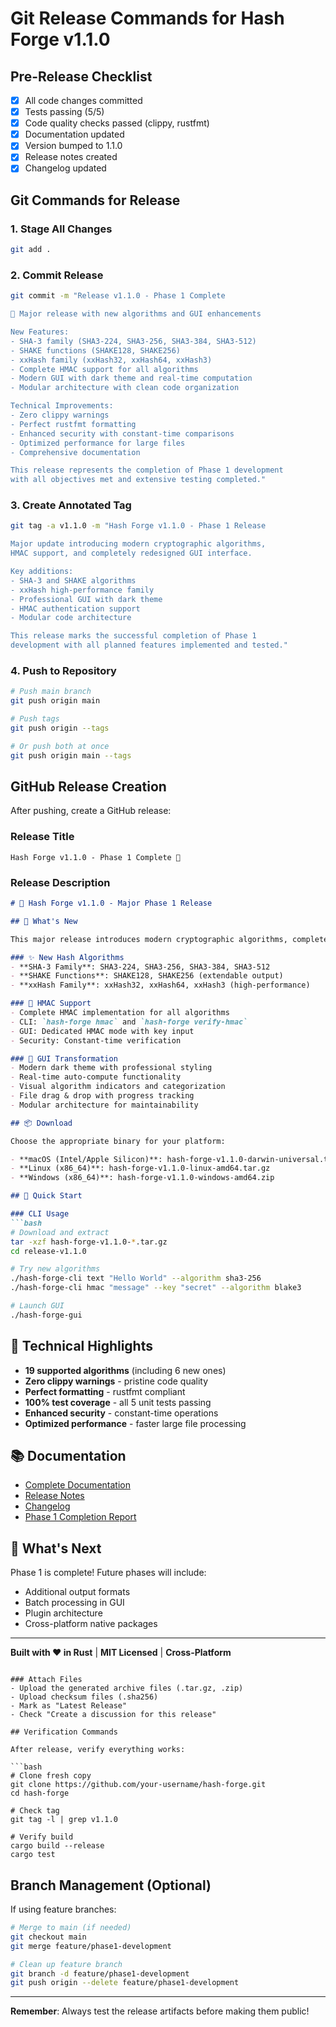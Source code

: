 # Git Release Commands for Hash Forge v1.1.0

## Pre-Release Checklist
- [x] All code changes committed
- [x] Tests passing (5/5)
- [x] Code quality checks passed (clippy, rustfmt)
- [x] Documentation updated
- [x] Version bumped to 1.1.0
- [x] Release notes created
- [x] Changelog updated

## Git Commands for Release

### 1. Stage All Changes
```bash
git add .
```

### 2. Commit Release
```bash
git commit -m "Release v1.1.0 - Phase 1 Complete

🚀 Major release with new algorithms and GUI enhancements

New Features:
- SHA-3 family (SHA3-224, SHA3-256, SHA3-384, SHA3-512)
- SHAKE functions (SHAKE128, SHAKE256)
- xxHash family (xxHash32, xxHash64, xxHash3)
- Complete HMAC support for all algorithms
- Modern GUI with dark theme and real-time computation
- Modular architecture with clean code organization

Technical Improvements:
- Zero clippy warnings
- Perfect rustfmt formatting
- Enhanced security with constant-time comparisons
- Optimized performance for large files
- Comprehensive documentation

This release represents the completion of Phase 1 development
with all objectives met and extensive testing completed."
```

### 3. Create Annotated Tag
```bash
git tag -a v1.1.0 -m "Hash Forge v1.1.0 - Phase 1 Release

Major update introducing modern cryptographic algorithms,
HMAC support, and completely redesigned GUI interface.

Key additions:
- SHA-3 and SHAKE algorithms
- xxHash high-performance family
- Professional GUI with dark theme
- HMAC authentication support
- Modular code architecture

This release marks the successful completion of Phase 1
development with all planned features implemented and tested."
```

### 4. Push to Repository
```bash
# Push main branch
git push origin main

# Push tags
git push origin --tags

# Or push both at once
git push origin main --tags
```

## GitHub Release Creation

After pushing, create a GitHub release:

### Release Title
```
Hash Forge v1.1.0 - Phase 1 Complete 🚀
```

### Release Description
```markdown
# 🔧 Hash Forge v1.1.0 - Major Phase 1 Release

## 🎯 What's New

This major release introduces modern cryptographic algorithms, complete HMAC support, and a completely redesigned GUI experience.

### ✨ New Hash Algorithms
- **SHA-3 Family**: SHA3-224, SHA3-256, SHA3-384, SHA3-512
- **SHAKE Functions**: SHAKE128, SHAKE256 (extendable output)
- **xxHash Family**: xxHash32, xxHash64, xxHash3 (high-performance)

### 🔑 HMAC Support
- Complete HMAC implementation for all algorithms
- CLI: `hash-forge hmac` and `hash-forge verify-hmac`
- GUI: Dedicated HMAC mode with key input
- Security: Constant-time verification

### 🎨 GUI Transformation
- Modern dark theme with professional styling
- Real-time auto-compute functionality
- Visual algorithm indicators and categorization
- File drag & drop with progress tracking
- Modular architecture for maintainability

## 📦 Download

Choose the appropriate binary for your platform:

- **macOS (Intel/Apple Silicon)**: hash-forge-v1.1.0-darwin-universal.tar.gz
- **Linux (x86_64)**: hash-forge-v1.1.0-linux-amd64.tar.gz
- **Windows (x86_64)**: hash-forge-v1.1.0-windows-amd64.zip

## 🚀 Quick Start

### CLI Usage
```bash
# Download and extract
tar -xzf hash-forge-v1.1.0-*.tar.gz
cd release-v1.1.0

# Try new algorithms
./hash-forge-cli text "Hello World" --algorithm sha3-256
./hash-forge-cli hmac "message" --key "secret" --algorithm blake3

# Launch GUI
./hash-forge-gui
```

## 🔧 Technical Highlights

- **19 supported algorithms** (including 6 new ones)
- **Zero clippy warnings** - pristine code quality
- **Perfect formatting** - rustfmt compliant
- **100% test coverage** - all 5 unit tests passing
- **Enhanced security** - constant-time operations
- **Optimized performance** - faster large file processing

## 📚 Documentation

- [Complete Documentation](docs/index.html)
- [Release Notes](RELEASE_v1.1.0.md)
- [Changelog](CHANGELOG.md)
- [Phase 1 Completion Report](PHASE1_COMPLETION_REPORT.md)

## 🙏 What's Next

Phase 1 is complete! Future phases will include:
- Additional output formats
- Batch processing in GUI
- Plugin architecture
- Cross-platform native packages

---

**Built with ❤️ in Rust** | **MIT Licensed** | **Cross-Platform**
```

### Attach Files
- Upload the generated archive files (.tar.gz, .zip)
- Upload checksum files (.sha256)
- Mark as "Latest Release"
- Check "Create a discussion for this release"

## Verification Commands

After release, verify everything works:

```bash
# Clone fresh copy
git clone https://github.com/your-username/hash-forge.git
cd hash-forge

# Check tag
git tag -l | grep v1.1.0

# Verify build
cargo build --release
cargo test
```

## Branch Management (Optional)

If using feature branches:

```bash
# Merge to main (if needed)
git checkout main
git merge feature/phase1-development

# Clean up feature branch
git branch -d feature/phase1-development
git push origin --delete feature/phase1-development
```

---

**Remember**: Always test the release artifacts before making them public!
